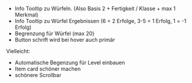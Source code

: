 - Info Tooltip zu Würfeln. (Also Basis 2 + Fertigkeit / Klasse + max 1 Merkmal)
- Info Tooltip zu Würfel Ergebnissen (6 = 2 Erfolge, 3-5 = 1 Erfolg, 1 = -1 Erfolg)
- Begrenzung für Würfel (max 20)
- Button schrift wird bei hover auch primär

Vielleicht:
- Automatische Begenzung für Level einbauen
- Item card schöner machen
- schönere Scrollbar